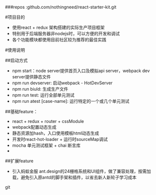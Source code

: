 ###repos :github.com/nothingneed/react-starter-kit.git

#项目目的
- 使用react + redux 架构搭建的实际生产项目框架
- 特别用于后端服务器非nodejs时，可以方便的开发和调试
- 各个功能模块都使用目前社区较为推荐的最佳实践 

#使用说明 

##启动方式
- npm start：node server提供首页入口及模拟api server，webpack dev server提供静态文件
- npm run devserver: 启动webpack - HotDevServer
- npm run biuld: 生成生产文件
- npm run test: 运行全部单元测试
- npm run atest [case-name]: 运行特定的一个或几个单元测试

##基础feature：
- react + redux + router + cssModule
- webpack配置动态生成
- 静态资源加hash，入口使用模板html动态生成
- 开发时react-hot-loader + 运行时sourceMap调试
- mocha 单元测试框架 + chai 断言库
- 
##扩展feature
- 引入蚂蚁金服 ant.design的24栅格系统和UI组件，做了兼容处理，按需加载，避免引入原antd的脚手架和插件，以省去新人新轮子学习成本

git